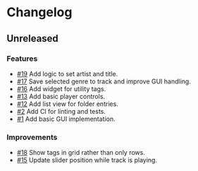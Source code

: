 # Changelog

## Unreleased

### Features

- [#19](https://github.com/MalteHerrmann/track-analyzer/pull/19) Add logic to set artist and title.
- [#17](https://github.com/MalteHerrmann/track-analyzer/pull/17) Save selected genre to track and improve GUI handling.
- [#16](https://github.com/MalteHerrmann/track-analyzer/pull/16) Add widget for utility tags.
- [#13](https://github.com/MalteHerrmann/track-analyzer/pull/13) Add basic player controls.
- [#12](https://github.com/MalteHerrmann/track-analyzer/pull/12) Add list view for folder entries.
- [#2](https://github.com/MalteHerrmann/track-analyzer/pull/2) Add CI for linting and tests.
- [#1](https://github.com/MalteHerrmann/track-analyzer/pull/1) Add basic GUI implementation.

### Improvements

- [#18](https://github.com/MalteHerrmann/track-analyzer/pull/18) Show tags in grid rather than only rows.
- [#15](https://github.com/MalteHerrmann/track-analyzer/pull/15) Update slider position while track is playing.

